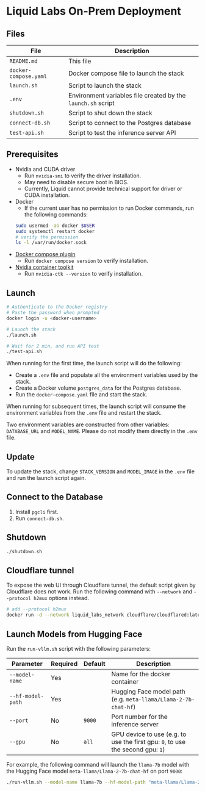 # Liquid Labs On-Prem Deployment

## Files

| File | Description |
| ---- | ----------- |
| `README.md` | This file |
| `docker-compose.yaml` | Docker compose file to launch the stack |
| `launch.sh` | Script to launch the stack |
| `.env` | Environment variables file created by the `launch.sh` script |
| `shutdown.sh` | Script to shut down the stack |
| `connect-db.sh` | Script to connect to the Postgres database |
| `test-api.sh` | Script to test the inference server API |

## Prerequisites
- Nvidia and CUDA driver
  - Run `nvidia-smi` to verify the driver installation.
  - May need to disable secure boot in BIOS.
  - Currently, Liquid cannot provide technical support for driver or CUDA installation.
- Docker
  - If the current user has no permission to run Docker commands, run the following commands:
  ```bash
  sudo usermod -aG docker $USER
  sudo systemctl restart docker
  # verify the permission
  ls -l /var/run/docker.sock
  ```
- [Docker compose plugin](https://docs.docker.com/compose/install/)
  - Run `docker compose version` to verify installation.
- [Nvidia container toolkit](https://docs.nvidia.com/datacenter/cloud-native/container-toolkit/latest/install-guide.html)
  - Run `nvidia-ctk --version` to verify installation.

## Launch

```bash
# Authenticate to the Docker registry
# Paste the password when prompted
docker login -u <docker-username>

# Launch the stack
./launch.sh

# Wait for 2 min, and run API test
./test-api.sh
```

When running for the first time, the launch script will do the following:
- Create a `.env` file and populate all the environment variables used by the stack.
- Create a Docker volume `postgres_data` for the Postgres database.
- Run the `docker-compose.yaml` file and start the stack.

When running for subsequent times, the launch script will consume the environment variables from the `.env` file and restart the stack.

Two environment variables are constructed from other variables: `DATABASE_URL` and `MODEL_NAME`. Please do not modify them directly in the `.env` file.

## Update

To update the stack, change `STACK_VERSION` and `MODEL_IMAGE` in the `.env` file and run the launch script again.

## Connect to the Database

1. Install `pgcli` first.
2. Run `connect-db.sh`.

## Shutdown

```bash
./shutdown.sh
```

## Cloudflare tunnel

To expose the web UI through Cloudflare tunnel, the default script given by Cloudflare does not work. Run the following command with `--network` and `--protocol h2mux` options instead.

```bash
# add --protocol h2mux
docker run -d --network liquid_labs_network cloudflare/cloudflared:latest tunnel --no-autoupdate run --protocol h2mux --token <tunnel-token>
```

## Launch Models from Hugging Face

Run the `run-vllm.sh` script with the following parameters:

| Parameter | Required | Default | Description |
| --- | --- | --- | --- |
| `--model-name` | Yes | | Name for the docker container |
| `--hf-model-path` | Yes | | Hugging Face model path (e.g. `meta-llama/Llama-2-7b-chat-hf`) |
| `--port` | No | `9000` | Port number for the inference server |
| `--gpu` | No | `all` | GPU device to use (e.g. to use the first gpu: `0`, to use the second gpu: `1`) |

For example, the following command will launch the `llama-7b` model with the Hugging Face model `meta-llama/Llama-2-7b-chat-hf` on port `9000`:

```bash
./run-vllm.sh --model-name llama-7b --hf-model-path "meta-llama/Llama-2-7b-chat-hf"
```
